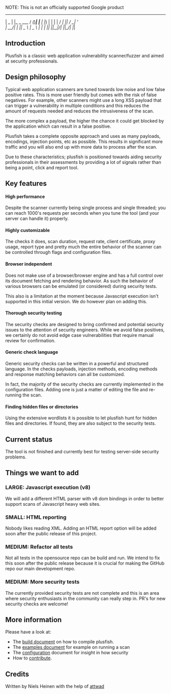 NOTE: This is not an officially supported Google product

 ____  _            __ _     _
|  _ \| |_   _ ___ / _(_)___| |__
| |_) | | | | / __| |_| / __| '_ \
|  __/| | |_| \__ \  _| \__ \ | | |
|_|   |_|\__,_|___/_| |_|___/_| |_|


## Introduction

Plusfish is a classic web application vulnerability scanner/fuzzer and
aimed at security professionals.

## Design philosophy

Typical web application scanners are tuned towards low noise and low
false positive rates. This is more user friendly but comes with the risk
of false negatives. For example, other scanners might use a long XSS payload
that can trigger a vulnerability in multiple conditions and this reduces the
amount of requests needed and reduces the intrusiveness of the scan.

The more complex a payload, the higher the chance it could get blocked
by the application which can result in a false positive.

Plusfish takes a complete opposite approach and uses as many payloads,
encodings, injection points, etc as possible. This results in significant more
traffic and you will also end up with more data to process after the scan.

Due to these characteristics; plusfish is positioned towards aiding
security professionals in their assessments by providing a lot of signals
rather than being a point, click and report tool.


## Key features

#### High performance
Despite the scanner currently being single process and single threaded; you can
reach 1000's requests per seconds when you tune the tool (and your server can
handle it) properly.

#### Highly customizable
The checks it does, scan duration, request rate, client certificate,
proxy usage, report type and pretty much the entire behavior of the
scanner can be controlled through flags and configuration files.

#### Browser independent
Does not make use of a browser/browser engine and has a full control
over its document fetching and rendering behavior. As such the behavior
of various browsers can be emulated (or considered) during security tests.

This also is a limitation at the moment because Javascript execution isn't
supported in this initial version. We do however plan on adding this.

#### Thorough security testing
The security checks are designed to bring confirmed and potential
security issues to the attention of security engineers. While we avoid
false positives, we certainly do not avoid edge case vulnerabilities
that require manual review for confirmation.

#### Generic check language
Generic security checks can be written in a powerful and structured language.
In the checks payloads, injection methods, encoding methods and response
matching behaviors can all be customized.

In fact, the majority of the security checks are currently implemented
in the configuration files. Adding one is just a matter of editing the
file and re-running the scan.

#### Finding hidden files or directories
Using the extensive wordlists it is possible to let plusfish hunt for hidden
files and directories. If found, they are also subject to the security tests.

## Current status
The tool is not finished and currently best for testing server-side security
problems.

## Things we want to add

### LARGE: Javascript execution (v8)
We will add a different HTML parser with v8 dom bindings in order to better
support scans of Javascript heavy web sites.

### SMALL: HTML reporting
Nobody likes reading XML. Adding an HTML report option will be added soon after
the public release of this project.

### MEDIUM: Refactor all tests
Not all tests in the opensource repo can be build and run. We intend to fix this
soon after the public release because it is crucial for making the GitHub repo
our main development repo.

### MEDIUM: More security tests
The currently provided security tests are not complete and this is an area where
security enthusiasts in the community can really step in.  PR's for new security
checks are welcome!

## More information
Please have a look at:

* The [build document](BUILD.md) on how to compile plusfish.
* The [examples document](EXAMPLES.md) for example on running a scan
* The [configuration](CONFIGURATION.md) document for insight in how security
* How to [contribute](CONTRIBUTING.md).

## Credits
Written by Niels Heinen with the help of [attwad](https://github.com/attwad)


